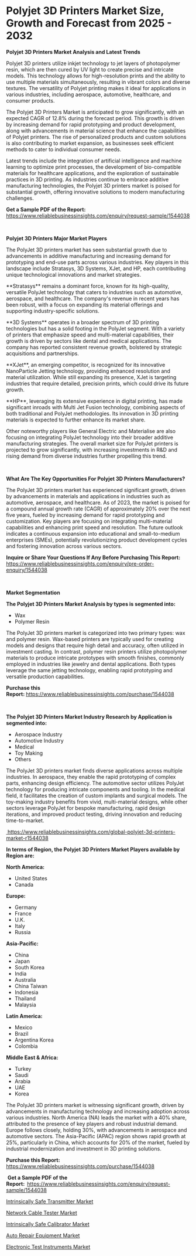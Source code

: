 <p><h1>Polyjet 3D Printers Market Size, Growth and Forecast from 2025 - 2032</h1></p><p><strong>Polyjet 3D Printers Market Analysis and Latest Trends</strong></p>
<p><p>Polyjet 3D printers utilize inkjet technology to jet layers of photopolymer resin, which are then cured by UV light to create precise and intricate models. This technology allows for high-resolution prints and the ability to use multiple materials simultaneously, resulting in vibrant colors and diverse textures. The versatility of Polyjet printing makes it ideal for applications in various industries, including aerospace, automotive, healthcare, and consumer products.</p><p>The Polyjet 3D Printers Market is anticipated to grow significantly, with an expected CAGR of 12.8% during the forecast period. This growth is driven by increasing demand for rapid prototyping and product development, along with advancements in material science that enhance the capabilities of Polyjet printers. The rise of personalized products and custom solutions is also contributing to market expansion, as businesses seek efficient methods to cater to individual consumer needs.</p><p>Latest trends include the integration of artificial intelligence and machine learning to optimize print processes, the development of bio-compatible materials for healthcare applications, and the exploration of sustainable practices in 3D printing. As industries continue to embrace additive manufacturing technologies, the Polyjet 3D printers market is poised for substantial growth, offering innovative solutions to modern manufacturing challenges.</p></p>
<p><strong>Get a Sample PDF of the Report:&nbsp;</strong> <a href="https://www.reliablebusinessinsights.com/enquiry/request-sample/1544038?utm_campaign=63&utm_medium=2&utm_source=Github&utm_content=ia&utm_term=17022025&utm_id=polyjet-3d-printers">https://www.reliablebusinessinsights.com/enquiry/request-sample/1544038</a></p>
<p>&nbsp;</p>
<p><strong>Polyjet 3D Printers Major Market Players</strong></p>
<p><p>The PolyJet 3D printers market has seen substantial growth due to advancements in additive manufacturing and increasing demand for prototyping and end-use parts across various industries. Key players in this landscape include Stratasys, 3D Systems, XJet, and HP, each contributing unique technological innovations and market strategies.</p><p>**Stratasys** remains a dominant force, known for its high-quality, versatile PolyJet technology that caters to industries such as automotive, aerospace, and healthcare. The company's revenue in recent years has been robust, with a focus on expanding its material offerings and supporting industry-specific solutions.</p><p>**3D Systems** operates in a broader spectrum of 3D printing technologies but has a solid footing in the PolyJet segment. With a variety of printers that emphasize speed and multi-material capabilities, their growth is driven by sectors like dental and medical applications. The company has reported consistent revenue growth, bolstered by strategic acquisitions and partnerships.</p><p>**XJet**, an emerging competitor, is recognized for its innovative NanoParticle Jetting technology, providing enhanced resolution and material utilization. While still expanding its presence, XJet is targeting industries that require detailed, precision prints, which could drive its future growth.</p><p>**HP**, leveraging its extensive experience in digital printing, has made significant inroads with Multi Jet Fusion technology, combining aspects of both traditional and PolyJet methodologies. Its innovation in 3D printing materials is expected to further enhance its market share.</p><p>Other noteworthy players like General Electric and Materialise are also focusing on integrating PolyJet technology into their broader additive manufacturing strategies. The overall market size for PolyJet printers is projected to grow significantly, with increasing investments in R&D and rising demand from diverse industries further propelling this trend.</p></p>
<p>&nbsp;</p>
<p><strong>What Are The Key Opportunities For Polyjet 3D Printers Manufacturers?</strong></p>
<p><p>The PolyJet 3D printers market has experienced significant growth, driven by advancements in materials and applications in industries such as automotive, aerospace, and healthcare. As of 2023, the market is poised for a compound annual growth rate (CAGR) of approximately 20% over the next five years, fueled by increasing demand for rapid prototyping and customization. Key players are focusing on integrating multi-material capabilities and enhancing print speed and resolution. The future outlook indicates a continuous expansion into educational and small-to-medium enterprises (SMEs), potentially revolutionizing product development cycles and fostering innovation across various sectors.</p></p>
<p><strong>Inquire or Share Your Questions If Any Before Purchasing This Report:</strong> <a href="https://www.reliablebusinessinsights.com/enquiry/pre-order-enquiry/1544038?utm_campaign=63&utm_medium=2&utm_source=Github&utm_content=ia&utm_term=17022025&utm_id=polyjet-3d-printers">https://www.reliablebusinessinsights.com/enquiry/pre-order-enquiry/1544038</a></p>
<p>&nbsp;</p>
<p><strong>Market Segmentation</strong></p>
<p><strong>The Polyjet 3D Printers Market Analysis by types is segmented into:</strong></p>
<p><ul><li>Wax</li><li>Polymer Resin</li></ul></p>
<p><p>The PolyJet 3D printers market is categorized into two primary types: wax and polymer resin. Wax-based printers are typically used for creating models and designs that require high detail and accuracy, often utilized in investment casting. In contrast, polymer resin printers utilize photopolymer materials to produce intricate prototypes with smooth finishes, commonly employed in industries like jewelry and dental applications. Both types leverage the same jetting technology, enabling rapid prototyping and versatile production capabilities.</p></p>
<p><strong>Purchase this Report:&nbsp;</strong><a href="https://www.reliablebusinessinsights.com/purchase/1544038?utm_campaign=63&utm_medium=2&utm_source=Github&utm_content=ia&utm_term=17022025&utm_id=polyjet-3d-printers">https://www.reliablebusinessinsights.com/purchase/1544038</a></p>
<p>&nbsp;</p>
<p><strong>The Polyjet 3D Printers Market Industry Research by Application is segmented into:</strong></p>
<p><ul><li>Aerospace Industry</li><li>Automotive Industry</li><li>Medical</li><li>Toy Making</li><li>Others</li></ul></p>
<p><p>The PolyJet 3D printers market finds diverse applications across multiple industries. In aerospace, they enable the rapid prototyping of complex parts, enhancing design efficiency. The automotive sector utilizes PolyJet technology for producing intricate components and tooling. In the medical field, it facilitates the creation of custom implants and surgical models. The toy-making industry benefits from vivid, multi-material designs, while other sectors leverage PolyJet for bespoke manufacturing, rapid design iterations, and improved product testing, driving innovation and reducing time-to-market.</p></p>
<p><a href="https://www.reliablebusinessinsights.com/global-polyjet-3d-printers-market-r1544038?utm_campaign=63&utm_medium=2&utm_source=Github&utm_content=ia&utm_term=17022025&utm_id=polyjet-3d-printers">&nbsp;https://www.reliablebusinessinsights.com/global-polyjet-3d-printers-market-r1544038</a></p>
<p><strong>In terms of Region, the Polyjet 3D Printers Market Players available by Region are:</strong></p>
<p>
    <p> <strong> North America: </strong>
        <ul>
            <li>United States</li>
            <li>Canada</li>
        </ul>
        </p> 
    <p> <strong> Europe: </strong>
        <ul>
            <li>Germany</li>
            <li>France</li>
            <li>U.K.</li>
            <li>Italy</li>
            <li>Russia</li>
        </ul>
        </p> 
    <p> <strong> Asia-Pacific: </strong>
        <ul>
            <li>China</li>
            <li>Japan</li>
            <li>South Korea</li>
            <li>India</li>
            <li>Australia</li>
            <li>China Taiwan</li>
            <li>Indonesia</li>
            <li>Thailand</li>
            <li>Malaysia</li>
        </ul>
        </p> 
    <p> <strong> Latin America: </strong>
        <ul>
            <li>Mexico</li>
            <li>Brazil</li>
            <li>Argentina Korea</li>
            <li>Colombia</li>
        </ul>
        </p> 
    <p> <strong> Middle East & Africa: </strong>
        <ul>
            <li>Turkey</li>
            <li>Saudi</li>
            <li>Arabia</li>
            <li>UAE</li>
            <li>Korea</li>
        </ul>
    </p>
    </p>
<p><p>The PolyJet 3D printers market is witnessing significant growth, driven by advancements in manufacturing technology and increasing adoption across various industries. North America (NA) leads the market with a 40% share, attributed to the presence of key players and robust industrial demand. Europe follows closely, holding 30%, with advancements in aerospace and automotive sectors. The Asia-Pacific (APAC) region shows rapid growth at 25%, particularly in China, which accounts for 20% of the market, fueled by industrial modernization and investment in 3D printing solutions.</p></p>
<p><strong>Purchase this Report: </strong><a href="https://www.reliablebusinessinsights.com/purchase/1544038?utm_campaign=63&utm_medium=2&utm_source=Github&utm_content=ia&utm_term=17022025&utm_id=polyjet-3d-printers">https://www.reliablebusinessinsights.com/purchase/1544038</a></p>
<p>&nbsp;<strong>Get a Sample PDF of the Report:&nbsp;&nbsp;</strong><a href="https://www.reliablebusinessinsights.com/enquiry/request-sample/1544038?utm_campaign=63&utm_medium=2&utm_source=Github&utm_content=ia&utm_term=17022025&utm_id=polyjet-3d-printers">https://www.reliablebusinessinsights.com/enquiry/request-sample/1544038</a></p>
<p><strong></strong></p>
<p><p><a href="https://github.com/ajayanhaizan/Market-Research-Report-List-1/blob/main/intrinsically-safe-transmitter-market.md?utm_campaign=63&utm_medium=2&utm_source=Github&utm_content=ia&utm_term=17022025&utm_id=polyjet-3d-printers">Intrinsically Safe Transmitter Market</a></p><p><a href="https://github.com/muvdibezuh/Market-Research-Report-List-1/blob/main/network-cable-tester-market.md?utm_campaign=63&utm_medium=2&utm_source=Github&utm_content=ia&utm_term=17022025&utm_id=polyjet-3d-printers">Network Cable Tester Market</a></p><p><a href="https://github.com/berbelsagwan/Market-Research-Report-List-1/blob/main/intrinsically-safe-calibrator-market.md?utm_campaign=63&utm_medium=2&utm_source=Github&utm_content=ia&utm_term=17022025&utm_id=polyjet-3d-printers">Intrinsically Safe Calibrator Market</a></p><p><a href="https://github.com/momossidram/Market-Research-Report-List-1/blob/main/auto-repair-equipment-market.md?utm_campaign=63&utm_medium=2&utm_source=Github&utm_content=ia&utm_term=17022025&utm_id=polyjet-3d-printers">Auto Repair Equipment Market</a></p><p><a href="https://github.com/dailyspunj47/Market-Research-Report-List-1/blob/main/electronic-test-instruments-market.md?utm_campaign=63&utm_medium=2&utm_source=Github&utm_content=ia&utm_term=17022025&utm_id=polyjet-3d-printers">Electronic Test Instruments Market</a></p></p>